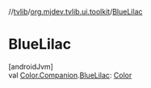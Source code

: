 //[tvlib](../../index.md)/[org.mjdev.tvlib.ui.toolkit](index.md)/[BlueLilac](-blue-lilac.md)

# BlueLilac

[androidJvm]\
val [Color.Companion](https://developer.android.com/reference/kotlin/androidx/compose/ui/graphics/Color.Companion.html).[BlueLilac](-blue-lilac.md): [Color](https://developer.android.com/reference/kotlin/androidx/compose/ui/graphics/Color.html)
